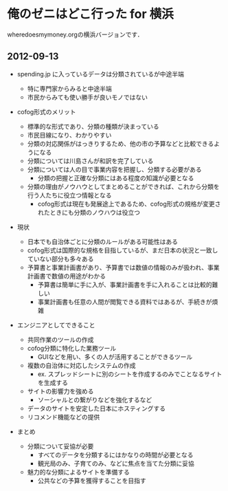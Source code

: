 # 俺のゼニはどこ行った for 横浜

wheredoesmymoney.orgの横浜バージョンです．

## 2012-09-13 ##

* spending.jp に入っているデータは分類されているが中途半端
  * 特に専門家からみると中途半端
  * 市民からみても使い勝手が良いモノではない

* cofog形式のメリット
  * 標準的な形式であり、分類の種類が決まっている
  * 市民目線になり、わかりやすい
  * 分類の対応関係がはっきりするため、他の市の予算などと比較できるようになる
  * 分類については川島さんが和訳を完了している
  * 分類については人の目で事業内容を把握し、分類する必要がある
    * 分類の把握と正確な分類にはある程度の知識が必要となる
  * 分類の理由がノウハウとしてまとめることができれば、これから分類を行う人たちに役立つ情報となる
    * cofog形式は現在も発展途上であるため、cofog形式の規格が変更されたときにも分類のノウハウは役立つ

* 現状
  * 日本でも自治体ごとに分類のルールがある可能性はある
  * cofog形式は国際的な規格を目指しているが、まだ日本の状況と一致していない部分も多々ある
  * 予算書と事業計画書があり、予算書では数値の情報のみが扱われ、事業計画書で数値の用途がわかる
    * 予算書は簡単に手に入が、事業計画書を手に入れることは比較的難しい
    * 事業計画書も任意の人間が閲覧できる資料ではあるが、手続きが煩雑

* エンジニアとしてできること
  * 共同作業のツールの作成
  * cofog分類に特化した業務ツール
    * GUIなどを用い、多くの人が活用することができるツール
  * 複数の自治体に対応したシステムの作成
    * ex. スプレッドシートに別のシートを作成するのみでことなるサイトを生成する
  * サイトの影響力を強める
    * ソーシャルとの繋がりなどを強化するなど
  * データのサイトを安定した日本にホスティングする
  * リコメンド機能などの提供

* まとめ
  * 分類について妥協が必要
    * すべてのデータを分類するにはかなりの時間が必要となる
    * 観光局のみ、子育てのみ、などに焦点を当てた分類に妥協
  * 魅力的な分類によるサイトを準備する
    * 公共などの予算を獲得することを目指す





